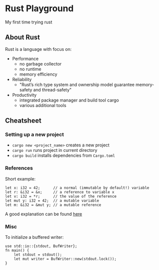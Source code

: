# Rust Playground
My first time trying rust

## About Rust
Rust is a language with focus on:
- Performance
    - no garbage collector
    - no runtime
    - memory efficiency
- Reliability
    - "Rust’s rich type system and ownership model guarantee memory-safety and thread-safety"
- Productivity
    - integrated package manager and build tool cargo
    - various additional tools

## Cheatsheet
### Setting up a new project
- ``cargo new <project_name>`` creates a new project
- ``cargo run`` runs project in current directory
- ``cargo build`` installs dependencies from ``Cargo.toml``

### References
Short example:
```
let x: i32 = 42;      // a normal (immutable by default!) variable
let r: &i32 = &x;     // a reference to variable x
let v: i32 = *r;      // the value of the reference
let mut y: i32 = 42;  // a mutable variable
let m: &i32 = &mut y; // a mutable reference
```
A good explanation can be found [here](https://hashrust.com/blog/references-in-rust/)

### Misc
To initialize a buffered writer:
```
use std::io::{stdout, BufWriter};
fn main() {
    let stdout = stdout();
    let mut writer = BufWriter::new(stdout.lock());
}
```